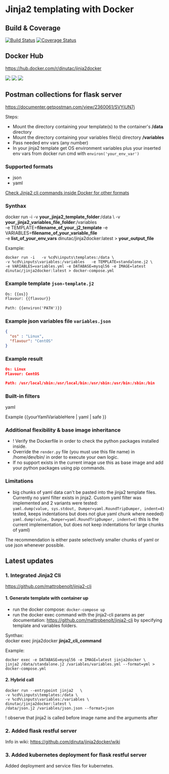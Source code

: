 # Jinja2 templating with Docker

## Build & Coverage
[![Build Status](https://travis-ci.org/dinuta/jinja2docker.svg?branch=master)](https://travis-ci.org/dinuta/jinja2docker)
[![Coverage Status](https://coveralls.io/repos/github/dinuta/jinja2docker/badge.svg?branch=master)](https://coveralls.io/github/dinuta/jinja2docker?branch=master)
## Docker Hub
https://hub.docker.com/r/dinutac/jinja2docker

[![](https://images.microbadger.com/badges/image/dinutac/jinja2docker.svg)](https://microbadger.com/images/dinutac/jinja2docker "Get your own image badge on microbadger.com") [![](https://images.microbadger.com/badges/version/dinutac/jinja2docker.svg)](https://microbadger.com/images/dinutac/jinja2docker "Get your own version badge on microbadger.com") ![](https://img.shields.io/docker/pulls/dinutac/jinja2docker.svg)

## Postman collections for flask server  
https://documenter.getpostman.com/view/2360061/SVYjUN7j  


Steps:   
* Mount the directory containing your template(s) to the container's **/data** directory
* Mount the directory containing your variables file(s) directory **/variables**
* Pass needed env vars (any number)
* In your jinja2 template get OS environment variables plus your inserted env vars from docker run cmd with ```environ('your_env_var')```

### Supported formats
- json
- yaml  

[Check Jinja2 cli commands inside Docker for other formats](#latest-updates)  

### Synthax
docker run -i   -v **your_jinja2_template_folder**:/data \ 
-v **your_jinja2_variables_file_folder**:/variables  \
-e TEMPLATE=**filename_of_your_j2_template** -e VARIABLES=**filename_of_your_variable_file** \
-e **list_of_your_env_vars** dinutac/jinja2docker:latest > **your_output_file**

Example: 
```
docker run -i   -v %cd%\inputs\templates:/data \ 
-v %cd%\inputs\variables:/variables   -e TEMPLATE=standalone.j2 \ 
-e VARIABLES=variables.yml -e DATABASE=mysql56 -e IMAGE=latest dinutac/jinja2docker:latest > docker-compose.yml
```

### Example template ```json-template.j2```
``` txt
Os: {{os}}
Flavour: {{flavour}}
   
Path: {{environ('PATH')}}
```

### Example json variables file ```variables.json```
```json
{
  "os" : "Linux",
  "flavour": "CentOS"
}
```

### Example result  
```json
Os: Linux
Flavour: CentOS

Path: /usr/local/sbin:/usr/local/bin:/usr/sbin:/usr/bin:/sbin:/bin
```
### Built-in filters
yaml


Example {{yourYamlVariableHere | yaml | safe }}


### Additional flexibility & base image inheritance
- ! Verify the Dockerfile in order to check the python packages installed inside.
- Override the ```render.py``` file (you must use this file name) in /home/dev/bin/ in order to execute your own logic.
- If no support exists in the current image use this as base image and add your python packages using pip commands.

### Limitations
- big chunks of yaml data can't be pasted into the jinja2 template files. Currently no yaml filter exists in jinja2.
 Custom yaml filter was implemented and 2 variants were tested:  
```yaml.dump(value, sys.stdout, Dumper=yaml.RoundTripDumper, indent=4)``` tested, keeps indentations but does not glue yaml chunk where needed)  
```yaml.dump(value, Dumper=yaml.RoundTripDumper, indent=4)```  this is the current implementation, but does not keep indentations for large chunks of yaml)  

The recommendation is either paste selectively smaller chunks of yaml or use json whenever possible.

## Latest updates  

### 1. Integrated Jinja2 Cli 

https://github.com/mattrobenolt/jinja2-cli  

#### 1. Generate template with container up
- run the docker compose:  ``docker-compose up``
- run the docker exec command with the jinja2-cli params as per documentation: https://github.com/mattrobenolt/jinja2-cli  by specifying template and variables folders.

Synthax:  
docker exec jinja2docker **jinja2_cli_command**  

Example:  
```
docker exec -e DATABASE=mysql56 -e IMAGE=latest jinja2docker \
jinja2 /data/standalone.j2 /variables/variables.yml --format=yml > docker-compose.yml
```

#### 2. Hybrid call 
```
docker run --entrypoint jinja2   \
-v %cd%\inputs\templates:/data \
-v %cd%\inputs\variables:/variables \
dinutac/jinja2docker:latest \
/data/json.j2 /variables/json.json --format=json
```

! observe that jinja2 is called before image name and the arguments after


### 2. Added flask restful server
Info in wiki: https://github.com/dinuta/jinja2docker/wiki

### 3. Added kubernetes deployment for flask restful server
Added deployment and service files for kubernetes.
